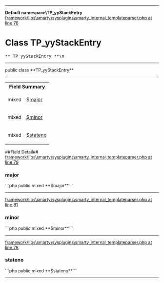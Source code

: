 - - -

**Default namespace\TP_yyStackEntry**
<a href="https://github.com/JeyDotC/Hirudo-docs/blob/master/source/framework/libs/smarty/sysplugins/smarty_internal_templateparser.php.md#line76" class="location">framework\libs\smarty\sysplugins\smarty_internal_templateparser.php at line 76</a>

# Class TP_yyStackEntry #

<pre class="tree">** TP_yyStackEntry **\n</pre>

- - -

<p class="signature">public  class **TP_yyStackEntry**</p>

- - -

<table id="summary_field">
<tr><th colspan="2">Field Summary</th></tr>
<tr>
<td class="type"> mixed</td>
<td class="description"><p class="name"><a href="#major">$major</a></p></td>
</tr>
<tr>
<td class="type"> mixed</td>
<td class="description"><p class="name"><a href="#minor">$minor</a></p></td>
</tr>
<tr>
<td class="type"> mixed</td>
<td class="description"><p class="name"><a href="#stateno">$stateno</a></p></td>
</tr>
</table>

##Field Detail##
<a href="https://github.com/JeyDotC/Hirudo-docs/blob/master/source/framework/libs/smarty/sysplugins/smarty_internal_templateparser.php.md#line79" class="location">framework\libs\smarty\sysplugins\smarty_internal_templateparser.php at line 79</a>

<h3 id="major">major</h3>
```php
public  mixed **$major**```
<div class="details">
</div>

- - -

<a href="https://github.com/JeyDotC/Hirudo-docs/blob/master/source/framework/libs/smarty/sysplugins/smarty_internal_templateparser.php.md#line81" class="location">framework\libs\smarty\sysplugins\smarty_internal_templateparser.php at line 81</a>

<h3 id="minor">minor</h3>
```php
public  mixed **$minor**```
<div class="details">
</div>

- - -

<a href="https://github.com/JeyDotC/Hirudo-docs/blob/master/source/framework/libs/smarty/sysplugins/smarty_internal_templateparser.php.md#line78" class="location">framework\libs\smarty\sysplugins\smarty_internal_templateparser.php at line 78</a>

<h3 id="stateno">stateno</h3>
```php
public  mixed **$stateno**```
<div class="details">
</div>

- - -

